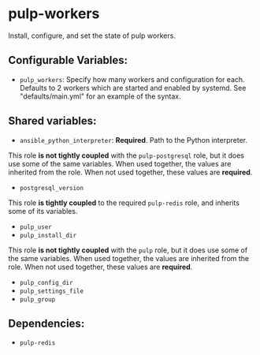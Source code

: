 pulp-workers
============

Install, configure, and set the state of pulp workers.

Configurable Variables:
-----------------------

* `pulp_workers`: Specify how many workers and configuration for each. Defaults to
  2 workers which are started and enabled by systemd. See "defaults/main.yml" for an
  example of the syntax.

Shared variables:
-----------------

* `ansible_python_interpreter`: **Required**. Path to the Python interpreter.

This role **is not tightly coupled** with the `pulp-postgresql` role, but it does
use some of the same variables. When used together, the values are inherited from
the role. When not used together, these values are **required**.

* `postgresql_version`

This role **is tightly coupled** to the required `pulp-redis` role, and inherits
some of its variables.

* `pulp_user`
* `pulp_install_dir`

This role **is not tightly coupled** with the `pulp` role, but it does
use some of the same variables. When used together, the values are inherited from
the role. When not used together, these values are **required**.

* `pulp_config_dir`
* `pulp_settings_file`
* `pulp_group`

Dependencies:
-------------

* `pulp-redis`
